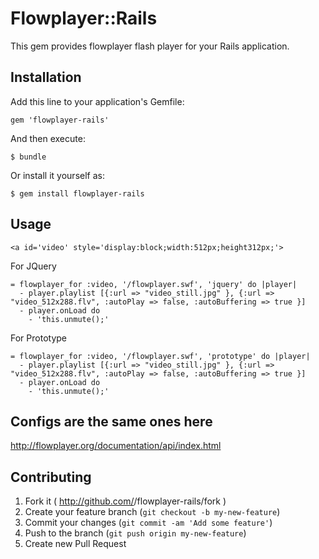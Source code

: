 # Flowplayer::Rails

This gem provides flowplayer flash player for your Rails application.

## Installation

Add this line to your application's Gemfile:

    gem 'flowplayer-rails'

And then execute:

    $ bundle

Or install it yourself as:

    $ gem install flowplayer-rails

## Usage

    <a id='video' style='display:block;width:512px;height312px;'>

  For JQuery

    = flowplayer_for :video, '/flowplayer.swf', 'jquery' do |player|
      - player.playlist [{:url => "video_still.jpg" }, {:url => "video_512x288.flv", :autoPlay => false, :autoBuffering => true }]
      - player.onLoad do
        - 'this.unmute();'
  For Prototype

    = flowplayer_for :video, '/flowplayer.swf', 'prototype' do |player|
      - player.playlist [{:url => "video_still.jpg" }, {:url => "video_512x288.flv", :autoPlay => false, :autoBuffering => true }]
      - player.onLoad do
        - 'this.unmute();'

## Configs are the same ones here

  http://flowplayer.org/documentation/api/index.html

## Contributing

1. Fork it ( http://github.com/<my-github-username>/flowplayer-rails/fork )
2. Create your feature branch (`git checkout -b my-new-feature`)
3. Commit your changes (`git commit -am 'Add some feature'`)
4. Push to the branch (`git push origin my-new-feature`)
5. Create new Pull Request
